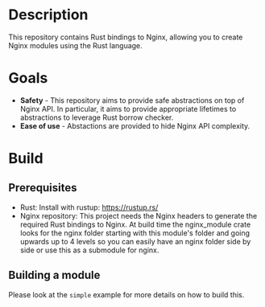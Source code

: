 
# Description

This repository contains Rust bindings to Nginx, allowing you to create Nginx modules using the Rust language.

# Goals

 - **Safety** - This repository aims to provide safe abstractions on top of Nginx API. In particular, it aims to provide appropriate lifetimes to abstractions to leverage Rust borrow checker. 
 - **Ease of use** - Abstactions are provided to hide Nginx API complexity. 

# Build

## Prerequisites

* Rust: Install with rustup: https://rustup.rs/
* Nginx repository: This project needs the Nginx headers to generate the required Rust bindings to Nginx. At build time the nginx_module crate looks for the nginx folder starting with this module's folder and going upwards up to 4 levels so you can easily have an nginx folder side by side or use this as a submodule for nginx.

## Building a module

Please look at the `simple` example for more details on how to build this.


